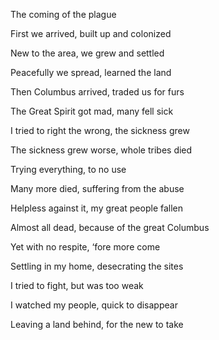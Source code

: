 The coming of the plague

First we arrived, built up and colonized

New to the area, we grew and settled

Peacefully we spread, learned the land

Then Columbus arrived, traded us for furs

The Great Spirit got mad, many fell sick

I tried to right the wrong, the sickness grew

The sickness grew worse, whole tribes died

Trying everything, to no use

Many more died, suffering from the abuse

Helpless against it, my great people fallen

Almost all dead, because of the great Columbus

Yet with no respite, ‘fore more come

Settling in my home, desecrating the sites

I tried to fight, but was too weak

I watched my people, quick to disappear

Leaving a land behind, for the new to take
